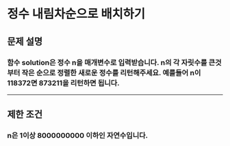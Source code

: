 # 정수 내림차순으로 배치하기
## 문제 설명
### 함수 solution은 정수 n을 매개변수로 입력받습니다. n의 각 자릿수를 큰것부터 작은 순으로 정렬한 새로운 정수를 리턴해주세요. 예를들어 n이 118372면 873211을 리턴하면 됩니다.
***
## 제한 조건
### n은 1이상 8000000000 이하인 자연수입니다.